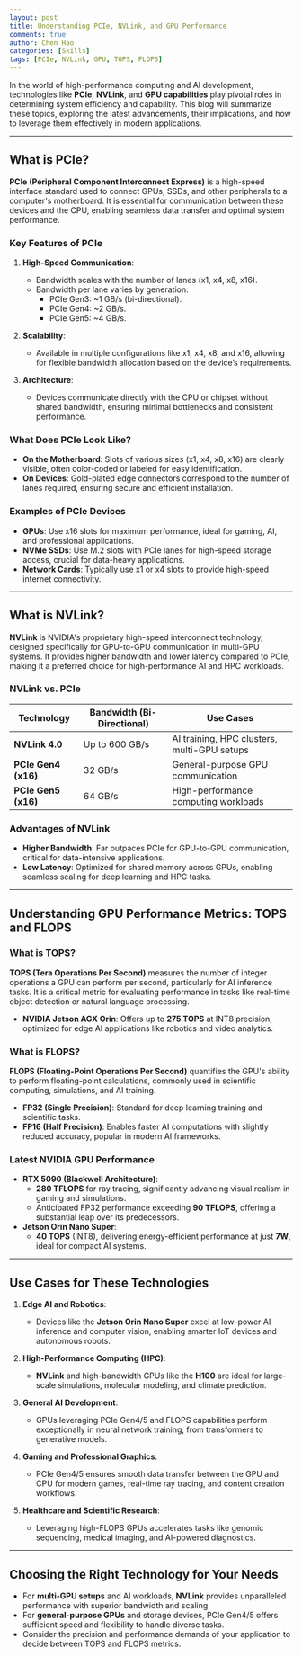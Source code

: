 ```yaml
---
layout: post
title: Understanding PCIe, NVLink, and GPU Performance
comments: true
author: Chen Hao
categories: [Skills]
tags: [PCIe, NVLink, GPU, TOPS, FLOPS]
---
```




In the world of high-performance computing and AI development, technologies like **PCIe**, **NVLink**, and **GPU capabilities** play pivotal roles in determining system efficiency and capability. This blog will summarize these topics, exploring the latest advancements, their implications, and how to leverage them effectively in modern applications.

---

## **What is PCIe?**
**PCIe (Peripheral Component Interconnect Express)** is a high-speed interface standard used to connect GPUs, SSDs, and other peripherals to a computer's motherboard. It is essential for communication between these devices and the CPU, enabling seamless data transfer and optimal system performance.

### **Key Features of PCIe**
1. **High-Speed Communication**:
   - Bandwidth scales with the number of lanes (x1, x4, x8, x16).
   - Bandwidth per lane varies by generation:
     - PCIe Gen3: ~1 GB/s (bi-directional).
     - PCIe Gen4: ~2 GB/s.
     - PCIe Gen5: ~4 GB/s.

2. **Scalability**:
   - Available in multiple configurations like x1, x4, x8, and x16, allowing for flexible bandwidth allocation based on the device’s requirements.

3. **Architecture**:
   - Devices communicate directly with the CPU or chipset without shared bandwidth, ensuring minimal bottlenecks and consistent performance.

### **What Does PCIe Look Like?**
- **On the Motherboard**: Slots of various sizes (x1, x4, x8, x16) are clearly visible, often color-coded or labeled for easy identification.
- **On Devices**: Gold-plated edge connectors correspond to the number of lanes required, ensuring secure and efficient installation.

### **Examples of PCIe Devices**
- **GPUs**: Use x16 slots for maximum performance, ideal for gaming, AI, and professional applications.
- **NVMe SSDs**: Use M.2 slots with PCIe lanes for high-speed storage access, crucial for data-heavy applications.
- **Network Cards**: Typically use x1 or x4 slots to provide high-speed internet connectivity.

---

## **What is NVLink?**
**NVLink** is NVIDIA's proprietary high-speed interconnect technology, designed specifically for GPU-to-GPU communication in multi-GPU systems. It provides higher bandwidth and lower latency compared to PCIe, making it a preferred choice for high-performance AI and HPC workloads.

### **NVLink vs. PCIe**
| **Technology**      | **Bandwidth (Bi-Directional)** | **Use Cases**                          |
|---------------------|-------------------------------|----------------------------------------|
| **NVLink 4.0**      | Up to 600 GB/s               | AI training, HPC clusters, multi-GPU setups |
| **PCIe Gen4 (x16)** | 32 GB/s                      | General-purpose GPU communication       |
| **PCIe Gen5 (x16)** | 64 GB/s                      | High-performance computing workloads    |

### **Advantages of NVLink**
- **Higher Bandwidth**: Far outpaces PCIe for GPU-to-GPU communication, critical for data-intensive applications.
- **Low Latency**: Optimized for shared memory across GPUs, enabling seamless scaling for deep learning and HPC tasks.

---

## **Understanding GPU Performance Metrics: TOPS and FLOPS**
### **What is TOPS?**
**TOPS (Tera Operations Per Second)** measures the number of integer operations a GPU can perform per second, particularly for AI inference tasks. It is a critical metric for evaluating performance in tasks like real-time object detection or natural language processing.

- **NVIDIA Jetson AGX Orin**: Offers up to **275 TOPS** at INT8 precision, optimized for edge AI applications like robotics and video analytics.

### **What is FLOPS?**
**FLOPS (Floating-Point Operations Per Second)** quantifies the GPU's ability to perform floating-point calculations, commonly used in scientific computing, simulations, and AI training.

- **FP32 (Single Precision)**: Standard for deep learning training and scientific tasks.
- **FP16 (Half Precision)**: Enables faster AI computations with slightly reduced accuracy, popular in modern AI frameworks.

### **Latest NVIDIA GPU Performance**
- **RTX 5090 (Blackwell Architecture)**:
  - **280 TFLOPS** for ray tracing, significantly advancing visual realism in gaming and simulations.
  - Anticipated FP32 performance exceeding **90 TFLOPS**, offering a substantial leap over its predecessors.
- **Jetson Orin Nano Super**:
  - **40 TOPS** (INT8), delivering energy-efficient performance at just **7W**, ideal for compact AI systems.

---

## **Use Cases for These Technologies**
1. **Edge AI and Robotics**:
   - Devices like the **Jetson Orin Nano Super** excel at low-power AI inference and computer vision, enabling smarter IoT devices and autonomous robots.

2. **High-Performance Computing (HPC)**:
   - **NVLink** and high-bandwidth GPUs like the **H100** are ideal for large-scale simulations, molecular modeling, and climate prediction.

3. **General AI Development**:
   - GPUs leveraging PCIe Gen4/5 and FLOPS capabilities perform exceptionally in neural network training, from transformers to generative models.

4. **Gaming and Professional Graphics**:
   - PCIe Gen4/5 ensures smooth data transfer between the GPU and CPU for modern games, real-time ray tracing, and content creation workflows.

5. **Healthcare and Scientific Research**:
   - Leveraging high-FLOPS GPUs accelerates tasks like genomic sequencing, medical imaging, and AI-powered diagnostics.

---

## **Choosing the Right Technology for Your Needs**
- For **multi-GPU setups** and AI workloads, **NVLink** provides unparalleled performance with superior bandwidth and scaling.
- For **general-purpose GPUs** and storage devices, PCIe Gen4/5 offers sufficient speed and flexibility to handle diverse tasks.
- Consider the precision and performance demands of your application to decide between TOPS and FLOPS metrics.

